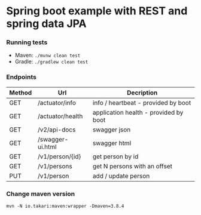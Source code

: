 # Spring boot example with REST and spring data JPA

### Running tests
* Maven: `./mvnw clean test`
* Gradle: `./gradlew clean test`

### Endpoints

| Method | Url | Decription |
| ------ | --- | ---------- |
| GET    |/actuator/info  | info / heartbeat - provided by boot |
| GET    |/actuator/health| application health - provided by boot |
| GET    |/v2/api-docs    | swagger json |
| GET    |/swagger-ui.html| swagger html |
| GET    |/v1/person/{id}| get person by id |
| GET    |/v1/persons    | get N persons with an offset|
| PUT    |/v1/person     | add / update person|

### Change maven version
`mvn -N io.takari:maven:wrapper -Dmaven=3.8.4`